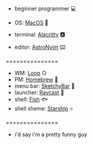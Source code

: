 - beginner programmer 💻

- OS: [MacOS](https://en.wikipedia.org/wiki/MacOS) 
- terminal: [Alacritty](https://alacritty.org) 🅰️
- editor: [AstroNvim](https://github.com/AstroNvim/AstroNvim) ⌨️

===============

- WM: [Loop](https://github.com/MrKai77/Loop) ○
- PM: [Homebrew](https://brew.sh) 🍺
- menu bar: [SketchyBar](https://github.com/FelixKratz/SketchyBar) 📏
- launcher: [Raycast](https://www.raycast.com) 🚀
- shell: [Fish](https://fishshell.com) 🐟
- shell sheme: [Starship](https://starship.rs) ⭐

===============

- i'd say i'm a pretty funny guy
